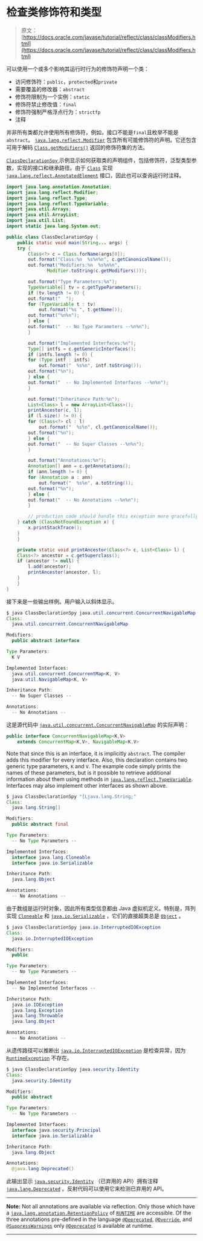 # 检查类修饰符和类型

> 原文： [https://docs.oracle.com/javase/tutorial/reflect/class/classModifiers.html](https://docs.oracle.com/javase/tutorial/reflect/class/classModifiers.html)

可以使用一个或多个影响其运行时行为的修饰符声明一个类：

*   访问修饰符：`public`，`protected`和`private`
*   需要覆盖的修改器：`abstract`
*   修饰符限制为一个实例：`static`
*   修饰符禁止修改值：`final`
*   修饰符强制严格浮点行为：`strictfp`
*   注释

并非所有类都允许使用所有修饰符，例如，接口不能是`final`且枚举不能是`abstract`。 [`java.lang.reflect.Modifier`](https://docs.oracle.com/javase/8/docs/api/java/lang/reflect/Modifier.html) 包含所有可能修饰符的声明。它还包含可用于解码 [`Class.getModifiers()`](https://docs.oracle.com/javase/8/docs/api/java/lang/Class.html#getModifiers--) 返回的修饰符集的方法。

[``ClassDeclarationSpy`` ](example/ClassDeclarationSpy.java)示例显示如何获取类的声明组件，包括修饰符，泛型类型参数，实现的接口和继承路径。由于 [`Class`](https://docs.oracle.com/javase/8/docs/api/java/lang/Class.html) 实现 [`java.lang.reflect.AnnotatedElement`](https://docs.oracle.com/javase/8/docs/api/java/lang/reflect/AnnotatedElement.html) 接口，因此也可以查询运行时注释。

```java
import java.lang.annotation.Annotation;
import java.lang.reflect.Modifier;
import java.lang.reflect.Type;
import java.lang.reflect.TypeVariable;
import java.util.Arrays;
import java.util.ArrayList;
import java.util.List;
import static java.lang.System.out;

public class ClassDeclarationSpy {
    public static void main(String... args) {
	try {
	    Class<?> c = Class.forName(args[0]);
	    out.format("Class:%n  %s%n%n", c.getCanonicalName());
	    out.format("Modifiers:%n  %s%n%n",
		       Modifier.toString(c.getModifiers()));

	    out.format("Type Parameters:%n");
	    TypeVariable[] tv = c.getTypeParameters();
	    if (tv.length != 0) {
		out.format("  ");
		for (TypeVariable t : tv)
		    out.format("%s ", t.getName());
		out.format("%n%n");
	    } else {
		out.format("  -- No Type Parameters --%n%n");
	    }

	    out.format("Implemented Interfaces:%n");
	    Type[] intfs = c.getGenericInterfaces();
	    if (intfs.length != 0) {
		for (Type intf : intfs)
		    out.format("  %s%n", intf.toString());
		out.format("%n");
	    } else {
		out.format("  -- No Implemented Interfaces --%n%n");
	    }

	    out.format("Inheritance Path:%n");
	    List<Class> l = new ArrayList<Class>();
	    printAncestor(c, l);
	    if (l.size() != 0) {
		for (Class<?> cl : l)
		    out.format("  %s%n", cl.getCanonicalName());
		out.format("%n");
	    } else {
		out.format("  -- No Super Classes --%n%n");
	    }

	    out.format("Annotations:%n");
	    Annotation[] ann = c.getAnnotations();
	    if (ann.length != 0) {
		for (Annotation a : ann)
		    out.format("  %s%n", a.toString());
		out.format("%n");
	    } else {
		out.format("  -- No Annotations --%n%n");
	    }

        // production code should handle this exception more gracefully
	} catch (ClassNotFoundException x) {
	    x.printStackTrace();
	}
    }

    private static void printAncestor(Class<?> c, List<Class> l) {
	Class<?> ancestor = c.getSuperclass();
 	if (ancestor != null) {
	    l.add(ancestor);
	    printAncestor(ancestor, l);
 	}
    }
}

```

接下来是一些输出样例。用户输入以斜体显示。

```java
$ java ClassDeclarationSpy java.util.concurrent.ConcurrentNavigableMap
Class:
  java.util.concurrent.ConcurrentNavigableMap

Modifiers:
  public abstract interface

Type Parameters:
  K V

Implemented Interfaces:
  java.util.concurrent.ConcurrentMap<K, V>
  java.util.NavigableMap<K, V>

Inheritance Path:
  -- No Super Classes --

Annotations:
  -- No Annotations --

```

这是源代码中 [`java.util.concurrent.ConcurrentNavigableMap`](https://docs.oracle.com/javase/8/docs/api/java/util/concurrent/ConcurrentNavigableMap.html) 的实际声明：

```java
public interface ConcurrentNavigableMap<K,V>
    extends ConcurrentMap<K,V>, NavigableMap<K,V>

```

Note that since this is an interface, it is implicitly `abstract`. The compiler adds this modifier for every interface. Also, this declaration contains two generic type parameters, `K` and `V`. The example code simply prints the names of these parameters, but is it possible to retrieve additional information about them using methods in [`java.lang.reflect.TypeVariable`](https://docs.oracle.com/javase/8/docs/api/java/lang/reflect/TypeVariable.html). Interfaces may also implement other interfaces as shown above.

```java
$ java ClassDeclarationSpy "[Ljava.lang.String;"
Class:
  java.lang.String[]

Modifiers:
  public abstract final

Type Parameters:
  -- No Type Parameters --

Implemented Interfaces:
  interface java.lang.Cloneable
  interface java.io.Serializable

Inheritance Path:
  java.lang.Object

Annotations:
  -- No Annotations --

```

由于数组是运行时对象，因此所有类型信息都由 Java 虚拟机定义。特别是，阵列实现 [`Cloneable`](https://docs.oracle.com/javase/8/docs/api/java/lang/Cloneable.html) 和 [`java.io.Serializable`](https://docs.oracle.com/javase/8/docs/api/java/io/Serializable.html) ，它们的直接超类总是 [`Object`](https://docs.oracle.com/javase/8/docs/api/java/lang/Object.html) 。

```java
$ java ClassDeclarationSpy java.io.InterruptedIOException
Class:
  java.io.InterruptedIOException

Modifiers:
  public

Type Parameters:
  -- No Type Parameters --

Implemented Interfaces:
  -- No Implemented Interfaces --

Inheritance Path:
  java.io.IOException
  java.lang.Exception
  java.lang.Throwable
  java.lang.Object

Annotations:
  -- No Annotations --

```

从遗传路径可以推断出 [`java.io.InterruptedIOException`](https://docs.oracle.com/javase/8/docs/api/java/io/InterruptedIOException.html) 是检查异常，因为 [`RuntimeException`](https://docs.oracle.com/javase/8/docs/api/java/lang/RuntimeException.html) 不存在。

```java
$ java ClassDeclarationSpy java.security.Identity
Class:
  java.security.Identity

Modifiers:
  public abstract

Type Parameters:
  -- No Type Parameters --

Implemented Interfaces:
  interface java.security.Principal
  interface java.io.Serializable

Inheritance Path:
  java.lang.Object

Annotations:
  @java.lang.Deprecated()

```

此输出显示 [`java.security.Identity`](https://docs.oracle.com/javase/8/docs/api/java/security/Identity.html) （已弃用的 API）拥有注释 [`java.lang.Deprecated`](https://docs.oracle.com/javase/8/docs/api/java/lang/Deprecated.html) 。反射代码可以使用它来检测已弃用的 API。

* * *

**Note:** Not all annotations are available via reflection. Only those which have a [`java.lang.annotation.RetentionPolicy`](https://docs.oracle.com/javase/8/docs/api/java/lang/annotation/RetentionPolicy.html) of [`RUNTIME`](https://docs.oracle.com/javase/8/docs/api/java/lang/annotation/RetentionPolicy.html#RUNTIME) are accessible. Of the three annotations pre-defined in the language [`@Deprecated`](https://docs.oracle.com/javase/8/docs/api/java/lang/Deprecated.html), [`@Override`](https://docs.oracle.com/javase/8/docs/api/java/lang/Override.html), and [`@SuppressWarnings`](https://docs.oracle.com/javase/8/docs/api/java/lang/SuppressWarnings.html) only [`@Deprecated`](https://docs.oracle.com/javase/8/docs/api/java/lang/Deprecated.html) is available at runtime.

* * *